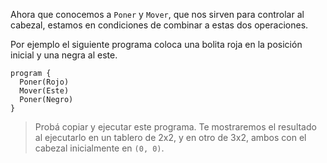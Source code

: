 Ahora que conocemos a `Poner` y `Mover`, que nos sirven para controlar al cabezal, estamos en condiciones de combinar a estas dos operaciones.

Por ejemplo el siguiente programa coloca una bolita roja en la posición inicial y una negra al este.

```puppet
program {
  Poner(Rojo)
  Mover(Este)
  Poner(Negro)
}
```

> Probá copiar y ejecutar este programa. Te mostraremos el resultado al ejecutarlo en un tablero de 2x2, y en otro de 3x2, ambos con el cabezal inicialmente en `(0, 0)`.